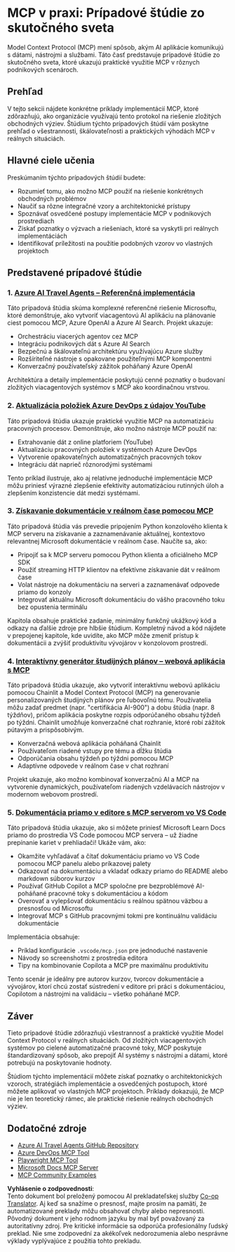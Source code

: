 <!--
CO_OP_TRANSLATOR_METADATA:
{
  "original_hash": "671162f2687253f22af11187919ed02d",
  "translation_date": "2025-06-21T14:05:34+00:00",
  "source_file": "09-CaseStudy/README.md",
  "language_code": "sk"
}
-->
# MCP v praxi: Prípadové štúdie zo skutočného sveta

Model Context Protocol (MCP) mení spôsob, akým AI aplikácie komunikujú s dátami, nástrojmi a službami. Táto časť predstavuje prípadové štúdie zo skutočného sveta, ktoré ukazujú praktické využitie MCP v rôznych podnikových scenároch.

## Prehľad

V tejto sekcii nájdete konkrétne príklady implementácií MCP, ktoré zdôrazňujú, ako organizácie využívajú tento protokol na riešenie zložitých obchodných výziev. Štúdium týchto prípadových štúdií vám poskytne prehľad o všestrannosti, škálovateľnosti a praktických výhodách MCP v reálnych situáciách.

## Hlavné ciele učenia

Preskúmaním týchto prípadových štúdií budete:

- Rozumieť tomu, ako možno MCP použiť na riešenie konkrétnych obchodných problémov
- Naučiť sa rôzne integračné vzory a architektonické prístupy
- Spoznávať osvedčené postupy implementácie MCP v podnikových prostrediach
- Získať poznatky o výzvach a riešeniach, ktoré sa vyskytli pri reálnych implementáciách
- Identifikovať príležitosti na použitie podobných vzorov vo vlastných projektoch

## Predstavené prípadové štúdie

### 1. [Azure AI Travel Agents – Referenčná implementácia](./travelagentsample.md)

Táto prípadová štúdia skúma komplexné referenčné riešenie Microsoftu, ktoré demonštruje, ako vytvoriť viacagentovú AI aplikáciu na plánovanie ciest pomocou MCP, Azure OpenAI a Azure AI Search. Projekt ukazuje:

- Orchestráciu viacerých agentov cez MCP
- Integráciu podnikových dát s Azure AI Search
- Bezpečnú a škálovateľnú architektúru využívajúcu Azure služby
- Rozšíriteľné nástroje s opakovane použiteľnými MCP komponentmi
- Konverzačný používateľský zážitok poháňaný Azure OpenAI

Architektúra a detaily implementácie poskytujú cenné poznatky o budovaní zložitých viacagentových systémov s MCP ako koordinačnou vrstvou.

### 2. [Aktualizácia položiek Azure DevOps z údajov YouTube](./UpdateADOItemsFromYT.md)

Táto prípadová štúdia ukazuje praktické využitie MCP na automatizáciu pracovných procesov. Demonštruje, ako možno nástroje MCP použiť na:

- Extrahovanie dát z online platforiem (YouTube)
- Aktualizáciu pracovných položiek v systémoch Azure DevOps
- Vytvorenie opakovateľných automatizačných pracovných tokov
- Integráciu dát naprieč rôznorodými systémami

Tento príklad ilustruje, ako aj relatívne jednoduché implementácie MCP môžu priniesť výrazné zlepšenie efektivity automatizáciou rutinných úloh a zlepšením konzistencie dát medzi systémami.

### 3. [Získavanie dokumentácie v reálnom čase pomocou MCP](./docs-mcp/README.md)

Táto prípadová štúdia vás prevedie pripojením Python konzolového klienta k MCP serveru na získavanie a zaznamenávanie aktuálnej, kontextovo relevantnej Microsoft dokumentácie v reálnom čase. Naučíte sa, ako:

- Pripojiť sa k MCP serveru pomocou Python klienta a oficiálneho MCP SDK
- Použiť streaming HTTP klientov na efektívne získavanie dát v reálnom čase
- Volat nástroje na dokumentáciu na serveri a zaznamenávať odpovede priamo do konzoly
- Integrovať aktuálnu Microsoft dokumentáciu do vášho pracovného toku bez opustenia terminálu

Kapitola obsahuje praktické zadanie, minimálny funkčný ukážkový kód a odkazy na ďalšie zdroje pre hlbšie štúdium. Kompletný návod a kód nájdete v prepojenej kapitole, kde uvidíte, ako MCP môže zmeniť prístup k dokumentácii a zvýšiť produktivitu vývojárov v konzolovom prostredí.

### 4. [Interaktívny generátor študijných plánov – webová aplikácia s MCP](./docs-mcp/README.md)

Táto prípadová štúdia ukazuje, ako vytvoriť interaktívnu webovú aplikáciu pomocou Chainlit a Model Context Protocol (MCP) na generovanie personalizovaných študijných plánov pre ľubovoľnú tému. Používatelia môžu zadať predmet (napr. "certifikácia AI-900") a dobu štúdia (napr. 8 týždňov), pričom aplikácia poskytne rozpis odporúčaného obsahu týždeň po týždni. Chainlit umožňuje konverzačné chat rozhranie, ktoré robí zážitok pútavým a prispôsobivým.

- Konverzačná webová aplikácia poháňaná Chainlit
- Používateľom riadené vstupy pre tému a dĺžku štúdia
- Odporúčania obsahu týždeň po týždni pomocou MCP
- Adaptívne odpovede v reálnom čase v chat rozhraní

Projekt ukazuje, ako možno kombinovať konverzačnú AI a MCP na vytvorenie dynamických, používateľom riadených vzdelávacích nástrojov v modernom webovom prostredí.

### 5. [Dokumentácia priamo v editore s MCP serverom vo VS Code](./docs-mcp/README.md)

Táto prípadová štúdia ukazuje, ako si môžete priniesť Microsoft Learn Docs priamo do prostredia VS Code pomocou MCP servera – už žiadne prepínanie kariet v prehliadači! Ukáže vám, ako:

- Okamžite vyhľadávať a čítať dokumentáciu priamo vo VS Code pomocou MCP panelu alebo príkazovej palety
- Odkazovať na dokumentáciu a vkladať odkazy priamo do README alebo markdown súborov kurzov
- Používať GitHub Copilot a MCP spoločne pre bezproblémové AI-poháňané pracovné toky s dokumentáciou a kódom
- Overovať a vylepšovať dokumentáciu s reálnou spätnou väzbou a presnosťou od Microsoftu
- Integrovať MCP s GitHub pracovnými tokmi pre kontinuálnu validáciu dokumentácie

Implementácia obsahuje:
- Príklad konfigurácie `.vscode/mcp.json` pre jednoduché nastavenie
- Návody so screenshotmi z prostredia editora
- Tipy na kombinovanie Copilota a MCP pre maximálnu produktivitu

Tento scenár je ideálny pre autorov kurzov, tvorcov dokumentácie a vývojárov, ktorí chcú zostať sústredení v editore pri práci s dokumentáciou, Copilotom a nástrojmi na validáciu – všetko poháňané MCP.

## Záver

Tieto prípadové štúdie zdôrazňujú všestrannosť a praktické využitie Model Context Protocol v reálnych situáciách. Od zložitých viacagentových systémov po cielené automatizačné pracovné toky, MCP poskytuje štandardizovaný spôsob, ako prepojiť AI systémy s nástrojmi a dátami, ktoré potrebujú na poskytovanie hodnoty.

Štúdiom týchto implementácií môžete získať poznatky o architektonických vzoroch, stratégiách implementácie a osvedčených postupoch, ktoré môžete aplikovať vo vlastných MCP projektoch. Príklady dokazujú, že MCP nie je len teoretický rámec, ale praktické riešenie reálnych obchodných výziev.

## Dodatočné zdroje

- [Azure AI Travel Agents GitHub Repository](https://github.com/Azure-Samples/azure-ai-travel-agents)
- [Azure DevOps MCP Tool](https://github.com/microsoft/azure-devops-mcp)
- [Playwright MCP Tool](https://github.com/microsoft/playwright-mcp)
- [Microsoft Docs MCP Server](https://github.com/MicrosoftDocs/mcp)
- [MCP Community Examples](https://github.com/microsoft/mcp)

**Vyhlásenie o zodpovednosti**:  
Tento dokument bol preložený pomocou AI prekladateľskej služby [Co-op Translator](https://github.com/Azure/co-op-translator). Aj keď sa snažíme o presnosť, majte prosím na pamäti, že automatizované preklady môžu obsahovať chyby alebo nepresnosti. Pôvodný dokument v jeho rodnom jazyku by mal byť považovaný za autoritatívny zdroj. Pre kritické informácie sa odporúča profesionálny ľudský preklad. Nie sme zodpovední za akékoľvek nedorozumenia alebo nesprávne výklady vyplývajúce z použitia tohto prekladu.